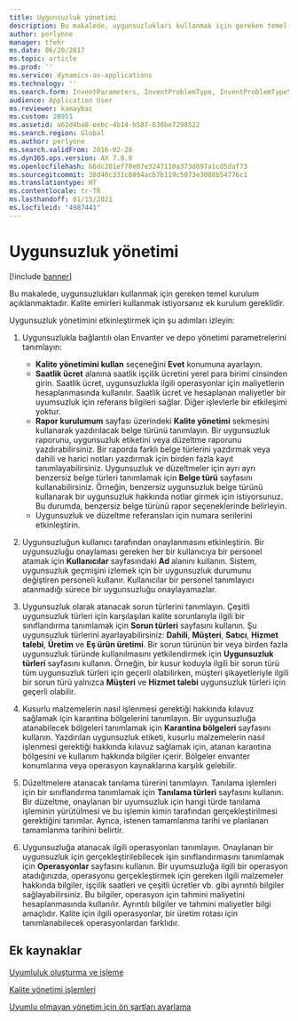 ```yaml
---
title: Uygunsuzluk yönetimi
description: Bu makalede, uygunsuzlukları kullanmak için gereken temel kurulum açıklanmaktadır. Kalite emirleri kullanmak istiyorsanız ek kurulum gereklidir.
author: perlynne
manager: tfehr
ms.date: 06/20/2017
ms.topic: article
ms.prod: ''
ms.service: dynamics-ax-applications
ms.technology: ''
ms.search.form: InventParameters, InventProblemType, InventProblemTypeSetup, InventQuarantineZone, InventTestDiagnosticType, InventTestReportSetup, SysUserManagement, InventTestRelatedOperations
audience: Application User
ms.reviewer: kamaybac
ms.custom: 28951
ms.assetid: a62d4ba8-eebc-4b14-b587-630be7298522
ms.search.region: Global
ms.author: perlynne
ms.search.validFrom: 2016-02-28
ms.dyn365.ops.version: AX 7.0.0
ms.openlocfilehash: b6dc201ef70e07e3247110a373d897a1cd5daf73
ms.sourcegitcommit: 38d40c331c8894acb7b119c5073e3088b54776c1
ms.translationtype: HT
ms.contentlocale: tr-TR
ms.lasthandoff: 01/15/2021
ms.locfileid: "4987441"
---
```

# <a name="nonconformance-management"></a>Uygunsuzluk yönetimi

[!include [banner](../includes/banner.md)]

Bu makalede, uygunsuzlukları kullanmak için gereken temel kurulum açıklanmaktadır. Kalite emirleri kullanmak istiyorsanız ek kurulum gereklidir.

Uygunsuzluk yönetimini etkinleştirmek için şu adımları izleyin:

1.  Uygunsuzlukla bağlantılı olan Envanter ve depo yönetimi parametrelerini tanımlayın:
    -   **Kalite yönetimini kullan** seçeneğini **Evet** konumuna ayarlayın.
    -   **Saatlik ücret** alanına saatlik işçilik ücretini yerel para birimi cinsinden girin. Saatlik ücret, uygunsuzlukla ilgili operasyonlar için maliyetlerin hesaplanmasında kullanılır. Saatlik ücret ve hesaplanan maliyetler bir uyumsuzluk için referans bilgileri sağlar. Diğer işlevlerle bir etkileşimi yoktur.
    -   **Rapor kurulumum** sayfası üzerindeki **Kalite yönetimi** sekmesini kullanarak yazdırılacak belge türünü tanımlayın. Bir uygunsuzluk raporunu, uygunsuzluk etiketini veya düzeltme raporunu yazdırabilirsiniz. Bir raporda farklı belge türlerini yazdırmak veya dahili ve harici notları yazdırmak için birden fazla kayıt tanımlayabilirsiniz. Uygunsuzluk ve düzeltmeler için ayrı ayrı benzersiz belge türleri tanımlamak için **Belge türü** sayfasını kullanabilirsiniz. Örneğin, benzersiz uygunsuzluk belge türünü kullanarak bir uygunsuzluk hakkında notlar girmek için istiyorsunuz. Bu durumda, benzersiz belge türünü rapor seçeneklerinde belirleyin.
    -   Uygunsuzluk ve düzeltme referansları için numara serilerini etkinleştirin.

2.  Uygunsuzluğun kullanıcı tarafından onaylanmasını etkinleştirin. Bir uygunsuzluğu onaylaması gereken her bir kullanıcıya bir personel atamak için **Kullanıcılar** sayfasındaki **Ad** alanını kullanın. Sistem, uygunsuzluk geçmişini izlemek için bir uygunsuzluk durumunu değiştiren personeli kullanır. Kullanıcılar bir personel tanımlayıcı atanmadığı sürece bir uygunsuzluğu onaylayamazlar.
3.  Uygunsuzluk olarak atanacak sorun türlerini tanımlayın. Çeşitli uygunsuzluk türleri için karşılaşılan kalite sorunlarıyla ilgili bir sınıflandırma tanımlamak için **Sorun türleri** sayfasını kullanın. Şu uygunsuzluk türlerini ayarlayabilirsiniz: **Dahili**, **Müşteri**, **Satıcı**, **Hizmet talebi**, **Üretim** ve **Eş ürün üretimi**. Bir sorun türünün bir veya birden fazla uygunsuzluk türünde kullanılmasını yetkilendirmek için **Uygunsuzluk türleri** sayfasını kullanın. Örneğin, bir kusur koduyla ilgili bir sorun türü tüm uygunsuzluk türleri için geçerli olabilirken, müşteri şikayetleriyle ilgili bir sorun türü yalnızca **Müşteri** ve **Hizmet talebi** uygunsuzluk türleri için geçerli olabilir.
4.  Kusurlu malzemelerin nasıl işlenmesi gerektiği hakkında kılavuz sağlamak için karantina bölgelerini tanımlayın. Bir uygunsuzluğa atanabilecek bölgeleri tanımlamak için **Karantina bölgeleri** sayfasını kullanın. Yazdırılan uygunsuzluk etiketi, kusurlu malzemelerin nasıl işlenmesi gerektiği hakkında kılavuz sağlamak için, atanan karantina bölgesini ve kullanım hakkında bilgiler içerir. Bölgeler envanter konumlarına veya operasyon kaynaklarına karşılık gelebilir.
5.  Düzeltmelere atanacak tanılama türerini tanımlayın. Tanılama işlemleri için bir sınıflandırma tanımlamak için **Tanılama türleri** sayfasını kullanın. Bir düzeltme, onaylanan bir uyumsuzluk için hangi türde tanılama işleminin yürütülmesi ve bu işlemin kimin tarafından gerçekleştirilmesi gerektiğini tanımlar. Ayrıca, istenen tamamlanma tarihi ve planlanan tamamlanma tarihini belirtir.
6.  Uygunsuzluğa atanacak ilgili operasyonları tanımlayın. Onaylanan bir uygunsuzluk için gerçekleştirilebilecek işin sınıflandırmasını tanımlamak için **Operasyonlar** sayfasını kullanın. Bir uyumsuzluğa ilgili bir operasyon atadığınızda, operasyonu gerçekleştirmek için gereken ilgili malzemeler hakkında bilgiler, işçilik saatleri ve çeşitli ücretler vb. gibi ayrıntılı bilgiler sağlayabilirsiniz. Bu bilgiler, operasyon için tahmini maliyetini hesaplanmasında kullanılır. Ayrıntılı bilgiler ve tahmini maliyetler bilgi amaçlıdır. Kalite için ilgili operasyonlar, bir üretim rotası için tanımlanabilecek operasyonlardan farklıdır.


<a name="additional-resources"></a>Ek kaynaklar
--------

[Uyumluluk oluşturma ve işleme](tasks/create-process-non-conformance.md)

[Kalite yönetimi işlemleri](quality-management-processes.md)

[Uyumlu olmayan yönetim için ön şartları ayarlama](tasks/set-up-prerequisites-nonconformance-management.md)
